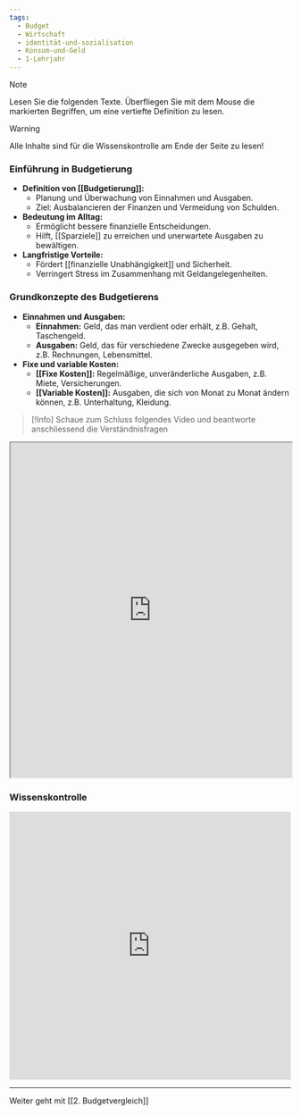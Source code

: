```yaml
---
tags:
  - Budget
  - Wirtschaft
  - identität-und-sozialisation
  - Konsum-und-Geld
  - 1-Lehrjahr
---
```

>[!note] 
>Lesen Sie die folgenden Texte. Überfliegen Sie mit dem Mouse die markierten Begriffen, um eine vertiefte Definition zu lesen.

>[!warning] 
>Alle Inhalte sind für die Wissenskontrolle am Ende der Seite zu lesen!

### Einführung in Budgetierung

- **Definition von [[Budgetierung]]:**
    - Planung und Überwachung von Einnahmen und Ausgaben.
    - Ziel: Ausbalancieren der Finanzen und Vermeidung von Schulden.
- **Bedeutung im Alltag:**
    - Ermöglicht bessere finanzielle Entscheidungen.
    - Hilft, [[Sparziele]] zu erreichen und unerwartete Ausgaben zu bewältigen.
- **Langfristige Vorteile:**
    - Fördert [[finanzielle Unabhängigkeit]] und Sicherheit.
    - Verringert Stress im Zusammenhang mit Geldangelegenheiten.

### Grundkonzepte des Budgetierens

- **Einnahmen und Ausgaben:**
    - **Einnahmen:** Geld, das man verdient oder erhält, z.B. Gehalt, Taschengeld.
    - **Ausgaben:** Geld, das für verschiedene Zwecke ausgegeben wird, z.B. Rechnungen, Lebensmittel.
- **Fixe und variable Kosten:**
    - **[[Fixe Kosten]]:** Regelmäßige, unveränderliche Ausgaben, z.B. Miete, Versicherungen.
    - **[[Variable Kosten]]:** Ausgaben, die sich von Monat zu Monat ändern können, z.B. Unterhaltung, Kleidung.


>[!Info] 
>Schaue zum Schluss folgendes Video und beantworte anschliessend die Verständnisfragen

<iframe width="100%" height="600" src="https://media10.simplex.tv/content/625/628/132535/" allowfullscreen allow="geolocation *; autoplay; encrypted-media"></iframe>

### Wissenskontrolle

<iframe width="100%" height="480px" src="https://forms.microsoft.com/Pages/ResponsePage.aspx?id=3JD3sB8inkC07KJqJT_b3gzhkYlYD0VIpERRWTmitHRUOENKS1czMkdURkw5ODYzOTlVUks4RENVSSQlQCNjPTEu&embed=true" frameborder="0" marginwidth="0" marginheight="0" style="border: none; max-width:100%; max-height:100vh" allowfullscreen webkitallowfullscreen mozallowfullscreen msallowfullscreen> </iframe>

---
Weiter geht mit [[2. Budgetvergleich]]